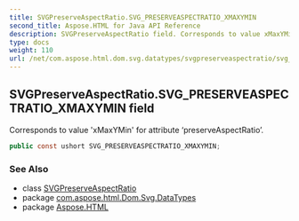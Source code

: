 ```yaml
---
title: SVGPreserveAspectRatio.SVG_PRESERVEASPECTRATIO_XMAXYMIN
second_title: Aspose.HTML for Java API Reference
description: SVGPreserveAspectRatio field. Corresponds to value xMaxYMin for attribute preserveAspectRatio
type: docs
weight: 110
url: /net/com.aspose.html.dom.svg.datatypes/svgpreserveaspectratio/svg_preserveaspectratio_xmaxymin/
---
```

## SVGPreserveAspectRatio.SVG_PRESERVEASPECTRATIO_XMAXYMIN field

Corresponds to value 'xMaxYMin' for attribute ‘preserveAspectRatio’.

```java
public const ushort SVG_PRESERVEASPECTRATIO_XMAXYMIN;
```

### See Also

* class [SVGPreserveAspectRatio](../)
* package [com.aspose.html.Dom.Svg.DataTypes](../../svgpreserveaspectratio/)
* package [Aspose.HTML](../../../)
